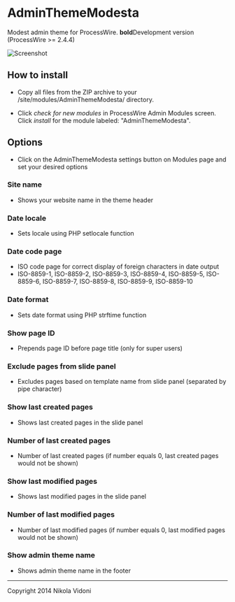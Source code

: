 # AdminThemeModesta

Modest admin theme for ProcessWire. **bold**Development version (ProcessWire >= 2.4.4)

![Screenshot](https://raw.github.com/nvidoni/AdminThemeModesta/master/screenshot.jpg)

## How to install

- Copy all files from the ZIP archive to your /site/modules/AdminThemeModesta/ directory.

- Click *check for new modules* in ProcessWire Admin Modules screen. Click *install* for the module labeled: "AdminThemeModesta".

## Options

- Click on the AdminThemeModesta settings button on Modules page and set your desired options

### Site name

- Shows your website name in the theme header

### Date locale

- Sets locale using PHP setlocale function

### Date code page

- ISO code page for correct display of foreign characters in date output
- ISO-8859-1, ISO-8859-2, ISO-8859-3, ISO-8859-4, ISO-8859-5, ISO-8859-6, ISO-8859-7, ISO-8859-8, ISO-8859-9, ISO-8859-10

### Date format

- Sets date format using PHP strftime function

### Show page ID

- Prepends page ID before page title (only for super users)

### Exclude pages from slide panel

- Excludes pages based on template name from slide panel (separated by pipe character)

### Show last created pages

- Shows last created pages in the slide panel

### Number of last created pages

- Number of last created pages (if number equals 0, last created pages would not be shown)

### Show last modified pages

- Shows last modified pages in the slide panel

### Number of last modified pages

- Number of last modified pages (if number equals 0, last modified pages would not be shown)

### Show admin theme name

- Shows admin theme name in the footer

------
Copyright 2014 Nikola Vidoni
